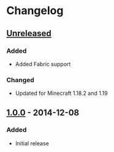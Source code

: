 # Changelog

## [Unreleased]
### Added
- Added Fabric support

### Changed
- Updated for Minecraft 1.18.2 and 1.19

## [1.0.0] - 2014-12-08
### Added
- Initial release

[Unreleased]: https://github.com/slymask3/build-helper/compare/v1.0.0...HEAD
[1.0.0]: https://github.com/slymask3/build-helper/releases/tag/v1.0.0